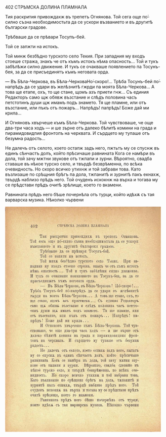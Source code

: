 ﻿402	СТРѢМСКА ДОЛИНА ПЛАМНАЛА

Тия раскрития привождахж въ трепетъ Огнянова. Той сега още по́-силно съзна необходимостьта да се ускори възванието и въ другитѣ български градове.

Трѣбваше да се прѣвари Тосупъ-бей.

Той се запжти на истокъ.

Той минж безбѣдно турското село Текия. При западния му входъ стоеше стража, знакъ че отъ къмъ истокъ нѣма опасность... Той и тукъ забѣлѣжи силно движение. И тукъ се очакваше появлението па Тосунъ-бея, за да се присъединятъ къмъ неговата орда.

— Въ Бѣла-Черкова, въ Бѣла-ЧерковаНо́-скоро!... Трѣба Тосунъ-бей по́-напрѣдъ да се удари въ желѣзнитѣ гжрди па моята Бѣла-Черкова... А това ще етапе, охъ, то ще стане, щомъ азъ приети гнж... Съ единия Редакторъ само щж обявж възстание и слѣдъ половина часъ петстотинъ души щж имамъ подъ знамето. Тя ще пламне, или отъ възстание, или пъкъ отъ пожаръ... Напрѣдъ! папрѣдъ! Боже дай ми крила...

И Огняновъ хвърчеше къмъ Бѣла-Черкова. Той чувствоваше, че още два-три часа ходъ — и ше зърне отъ далеко бѣлитѣ комини на града и пирамидовидпия фронтопъ на черквата. И сърдцето му тупаше отъ безумна радость...

Не далечъ отъ селото, което остапж задъ него, пжтьтъ му се спуснж въ единъ сѣнчастъ долъ, който прѣсичаше равнината Кога се намѣри въ дола, той зачу мжтни звукове отъ тжпапи и зурни. Вѣроятно, свадба ставаше въ нѣкое турско село, и твърдѣ безврѣменна, по всѣка очевидность. Но скоро всичко утихнж и той забрави това. Като възлизаше по срѣщния брѣгъ па дола, тжпанитѣ и зурнитѣ пакъ екнахж, твърдѣ наблизо прѣдъ него. Той очуденъ искокнж на върха и тогава му се прѣдстави прѣдъ очитѣ зрѣлище, което го вкамени.

Равнината прѣдъ него бѣше почернѣла отъ турци, който идѣхѫ съ тая варварска музика. Нѣколко чървени

![original](images/449.jpg)

